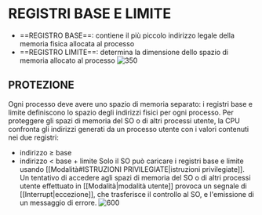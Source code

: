 # REGISTRI BASE E LIMITE
- ==REGISTRO BASE==: contiene il più piccolo indirizzo legale della memoria fisica allocata al processo
- ==REGISTRO LIMITE==: determina la dimensione dello spazio di memoria allocato al processo
![350](registri_base_limite_2.png)

## PROTEZIONE
Ogni processo deve avere uno spazio di memoria separato: i registri base e limite definiscono lo spazio degli indirizzi fisici per ogni processo.
Per proteggere gli spazi di memoria del SO o di altri processi utente, la CPU confronta gli indirizzi generati da un processo utente con i valori contenuti nei due registri:
- indirizzo $\geq$ base
- indirizzo $\lt$ base + limite
Solo il SO può caricare i registri base e limite usando [[Modalità#ISTRUZIONI PRIVILEGIATE|istruzioni privilegiate]].
Un tentativo di accedere agli spazi di memoria del SO o di altri processi utente effettuato in [[Modalità|modalità utente]] provoca un segnale di [[Interrupt|eccezione]], che trasferisce il controllo al SO, e l'emissione di un messaggio di errore.
![600](registri_base_limite.png)